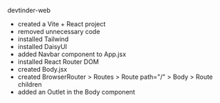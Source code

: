 devtinder-web
- created a Vite + React project
- removed unnecessary code
- installed Tailwind
- installed DaisyUI
- added Navbar component to App.jsx
- installed React Router DOM
- created Body.jsx
- created BrowserRouter > Routes > Route path="/" > Body > Route children
- added an Outlet in the Body component
